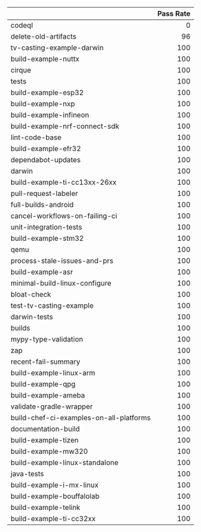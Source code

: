 |                                         |   Pass Rate |
|:----------------------------------------|------------:|
| codeql                                  |           0 |
| delete-old-artifacts                    |          96 |
| tv-casting-example-darwin               |         100 |
| build-example-nuttx                     |         100 |
| cirque                                  |         100 |
| tests                                   |         100 |
| build-example-esp32                     |         100 |
| build-example-nxp                       |         100 |
| build-example-infineon                  |         100 |
| build-example-nrf-connect-sdk           |         100 |
| lint-code-base                          |         100 |
| build-example-efr32                     |         100 |
| dependabot-updates                      |         100 |
| darwin                                  |         100 |
| build-example-ti-cc13xx-26xx            |         100 |
| pull-request-labeler                    |         100 |
| full-builds-android                     |         100 |
| cancel-workflows-on-failing-ci          |         100 |
| unit-integration-tests                  |         100 |
| build-example-stm32                     |         100 |
| qemu                                    |         100 |
| process-stale-issues-and-prs            |         100 |
| build-example-asr                       |         100 |
| minimal-build-linux-configure           |         100 |
| bloat-check                             |         100 |
| test-tv-casting-example                 |         100 |
| darwin-tests                            |         100 |
| builds                                  |         100 |
| mypy-type-validation                    |         100 |
| zap                                     |         100 |
| recent-fail-summary                     |         100 |
| build-example-linux-arm                 |         100 |
| build-example-qpg                       |         100 |
| build-example-ameba                     |         100 |
| validate-gradle-wrapper                 |         100 |
| build-chef-ci-examples-on-all-platforms |         100 |
| documentation-build                     |         100 |
| build-example-tizen                     |         100 |
| build-example-mw320                     |         100 |
| build-example-linux-standalone          |         100 |
| java-tests                              |         100 |
| build-example-i-mx-linux                |         100 |
| build-example-bouffalolab               |         100 |
| build-example-telink                    |         100 |
| build-example-ti-cc32xx                 |         100 |